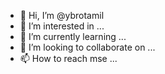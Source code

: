 - 👋 Hi, I’m @ybrotamil
- 👀 I’m interested in ...
- 🌱 I’m currently learning ...
- 💞️ I’m looking to collaborate on ...
- 📫 How to reach mse ...

<!---
ybrotamil/ybrotamil is a ✨ special ✨ repository because its `README.md` (this file) appears on your GitHub profile.
You can click the Preview link to take a look at your changes.
--->
